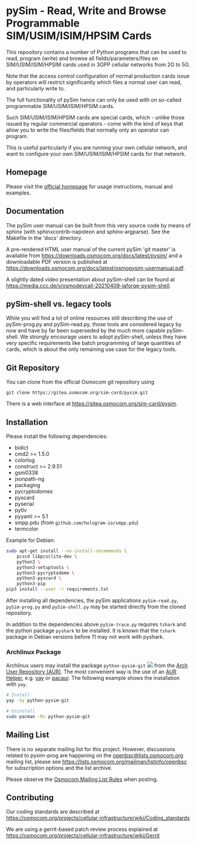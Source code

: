pySim - Read, Write and Browse Programmable SIM/USIM/ISIM/HPSIM Cards
=====================================================================

This repository contains a number of Python programs that can be used
to read, program (write) and browse all fields/parameters/files on
SIM/USIM/ISIM/HPSIM cards used in 3GPP cellular networks from 2G to 5G.

Note that the access control configuration of normal production cards
issue by operators will restrict significantly which files a normal
user can read, and particularly write to.

The full functionality of pySim hence can only be used with on so-called
programmable SIM/USIM/ISIM/HPSIM cards.

Such SIM/USIM/ISIM/HPSIM cards are special cards, which - unlike those
issued by regular commercial operators - come with the kind of keys that
allow you to write the files/fields that normally only an operator can
program.

This is useful particularly if you are running your own cellular
network, and want to configure your own SIM/USIM/ISIM/HPSIM cards for
that network.


Homepage
--------

Please visit the [official homepage](https://osmocom.org/projects/pysim/wiki)
for usage instructions, manual and examples.


Documentation
-------------

The pySim user manual can be built from this very source code by means
of sphinx (with sphinxcontrib-napoleon and sphinx-argparse).  See the
Makefile in the 'docs' directory.

A pre-rendered HTML user manual of the current pySim 'git master' is
available from <https://downloads.osmocom.org/docs/latest/pysim/> and
a downloadable PDF version is published at
<https://downloads.osmocom.org/docs/latest/osmopysim-usermanual.pdf>.

A slightly dated video presentation about pySim-shell can be found at
<https://media.ccc.de/v/osmodevcall-20210409-laforge-pysim-shell>.


pySim-shell vs. legacy tools
----------------------------

While you will find a lot of online resources still describing the use of
pySim-prog.py and pySim-read.py, those tools are considered legacy by
now and have by far been superseded by the much more capable
pySim-shell.  We strongly encourage users to adopt pySim-shell, unless
they have very specific requirements like batch programming of large
quantities of cards, which is about the only remaining use case for the
legacy tools.


Git Repository
--------------

You can clone from the official Osmocom  git repository using
```
git clone https://gitea.osmocom.org/sim-card/pysim.git
```

There is a web interface at <https://gitea.osmocom.org/sim-card/pysim>.


Installation
------------

Please install the following dependencies:

 - bidict
 - cmd2 >= 1.5.0
 - colorlog
 - construct >= 2.9.51
 - gsm0338
 - jsonpath-ng
 - packaging
 - pycryptodomex
 - pyscard
 - pyserial
 - pytlv
 - pyyaml >= 5.1
 - smpp.pdu (from `github.com/hologram-io/smpp.pdu`)
 - termcolor

Example for Debian:
```sh
sudo apt-get install --no-install-recommends \
	pcscd libpcsclite-dev \
	python3 \
	python3-setuptools \
	python3-pycryptodome \
	python3-pyscard \
	python3-pip
pip3 install --user -r requirements.txt
```

After installing all dependencies, the pySim applications ``pySim-read.py``, ``pySim-prog.py`` and ``pySim-shell.py`` may be started directly from the cloned repository.

In addition to the dependencies above ``pySim-trace.py`` requires ``tshark`` and the python package ``pyshark`` to be installed. It is known that the ``tshark`` package
in Debian versions before 11 may not work with pyshark.

### Archlinux Package

Archlinux users may install the package ``python-pysim-git``
[![](https://img.shields.io/aur/version/python-pysim-git)](https://aur.archlinux.org/packages/python-pysim-git)
from the [Arch User Repository (AUR)](https://aur.archlinux.org).
The most convenient way is the use of an [AUR Helper](https://wiki.archlinux.org/index.php/AUR_helpers),
e.g. [yay](https://aur.archlinux.org/packages/yay) or [pacaur](https://aur.archlinux.org/packages/pacaur).
The following example shows the installation with ``yay``.

```sh
# Install
yay -Sy python-pysim-git

# Uninstall
sudo pacman -Rs python-pysim-git
```


Mailing List
------------

There is no separate mailing list for this project. However,
discussions related to pysim-prog are happening on the
<openbsc@lists.osmocom.org> mailing list, please see
<https://lists.osmocom.org/mailman/listinfo/openbsc> for subscription
options and the list archive.

Please observe the [Osmocom Mailing List
Rules](https://osmocom.org/projects/cellular-infrastructure/wiki/Mailing_List_Rules)
when posting.


Contributing
------------

Our coding standards are described at
<https://osmocom.org/projects/cellular-infrastructure/wiki/Coding_standards>

We are using a gerrit-based patch review process explained at
<https://osmocom.org/projects/cellular-infrastructure/wiki/Gerrit>
